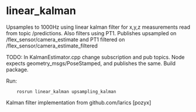 # linear_kalman

Upsamples to 1000Hz using linear kalman filter for x,y,z measurements read from topic /predictions. Also filters using PT1.
Publishes upsampled on /flex_sensor/camera_estimate and PT1 filtered on /flex_sensor/camera_estimate_filtered

TODO: In KalmanEstimator.cpp change subscription and pub topics. Node expects geometry_msgs/PoseStamped, and publishes the same. 
Build package.

Run:
```
    rosrun linear_kalman upsampling_kalman
```


Kalman filter implementation from github.com/larics \[pozyx\]

